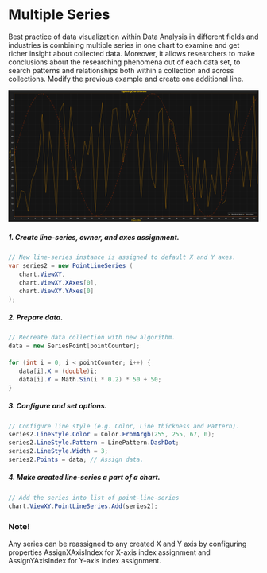# Multiple Series

Best practice of data visualization within Data Analysis in different fields and industries is combining multiple series in one chart to examine and get richer insight about collected data. Moreover, it allows researchers to make conclusions about the researching phenomena out of each data set, to search patterns and relationships both within a collection and across collections. Modify the previous example and create one additional line.

![](./assets/Tutorial_2_Chart_Reuslt.png)

##### 1. Create line-series, owner, and axes assignment.

```csharp
// New line-series instance is assigned to default X and Y axes.
var series2 = new PointLineSeries (
   chart.ViewXY,
   chart.ViewXY.XAxes[0],
   chart.ViewXY.YAxes[0]
);
```

##### 2. Prepare data.

```csharp
// Recreate data collection with new algorithm.
data = new SeriesPoint[pointCounter];

for (int i = 0; i < pointCounter; i++) { 
   data[i].X = (double)i; 
   data[i].Y = Math.Sin(i * 0.2) * 50 + 50; 
}
```

##### 3. Configure and set options.

```csharp
// Configure line style (e.g. Color, Line thickness and Pattern).
series2.LineStyle.Color = Color.FromArgb(255, 255, 67, 0); 
series2.LineStyle.Pattern = LinePattern.DashDot;
series2.LineStyle.Width = 3;
series2.Points = data; // Assign data.
```

##### 4. Make created line-series a part of a chart.

```csharp
// Add the series into list of point-line-series 
chart.ViewXY.PointLineSeries.Add(series2);
```

### Note!
Any series can be reassigned to any created X and Y axis by configuring properties AssignXAxisIndex for X-axis index assignment and AssignYAxisIndex for Y-axis index assignment.

